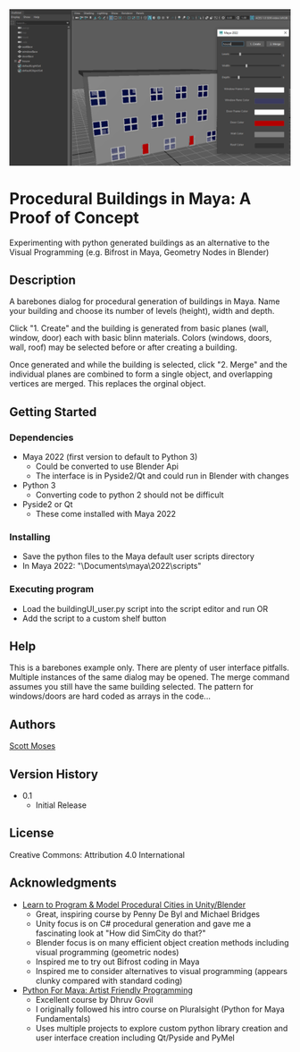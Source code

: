 <img src="proceduralBuilding.png" alt="Maya Screenshot">

# Procedural Buildings in Maya: A Proof of Concept

Experimenting with python generated buildings as an alternative to the Visual Programming (e.g. Bifrost in Maya, Geometry Nodes in Blender)

## Description

A barebones dialog for procedural generation of buildings in Maya.  Name your building and choose its number of levels (height), width and depth.    

Click "1. Create" and the building is generated from basic planes (wall, window, door) each with basic blinn materials.  Colors (windows, doors, wall, roof) may be selected before or after creating a building.  

Once generated and while the building is selected, click "2. Merge" and the individual planes are combined to form a single object, and overlapping vertices are merged. This replaces the orginal object.

## Getting Started

### Dependencies

* Maya 2022 (first version to default to Python 3)
    * Could be converted to use Blender Api
    * The interface is in Pyside2/Qt and could run in Blender with changes
* Python 3
    * Converting code to python 2 should not be difficult
* Pyside2 or Qt
    * These come installed with Maya 2022

### Installing

* Save the python files to the Maya default user scripts directory
* In Maya 2022: "\Documents\maya\2022\scripts" 

### Executing program

* Load the buildingUI_user.py script into the script editor and run OR
* Add the script to a custom shelf button

## Help

This is a barebones example only.  There are plenty of user interface pitfalls.  Multiple instances of the same dialog may be opened.  The merge command assumes you still have the same building selected.  The pattern for windows/doors are hard coded as arrays in the code...

## Authors

[Scott Moses](https://fpnotebook.com/fpnmvccore/contact)


## Version History

* 0.1
    * Initial Release

## License

Creative Commons: Attribution 4.0 International

## Acknowledgments

* [Learn to Program & Model Procedural Cities in Unity/Blender](https://www.udemy.com/course/procedural-cities-in-unity-blender/)
    * Great, inspiring course by Penny De Byl and Michael Bridges
    * Unity focus is on C# procedural generation and gave me a fascinating look at "How did SimCity do that?"
    * Blender focus is on many efficient object creation methods including visual programming (geometric nodes)
    * Inspired me to try out Bifrost coding in Maya 
    * Inspired me to consider alternatives to visual programming (appears clunky compared with standard coding)
* [Python For Maya: Artist Friendly Programming](https://www.udemy.com/course/python-for-maya/)
    * Excellent course by Dhruv Govil
    * I originally followed his intro course on Pluralsight (Python for Maya Fundamentals)
    * Uses multiple projects to explore custom python library creation and user interface creation including Qt/Pyside and PyMel

